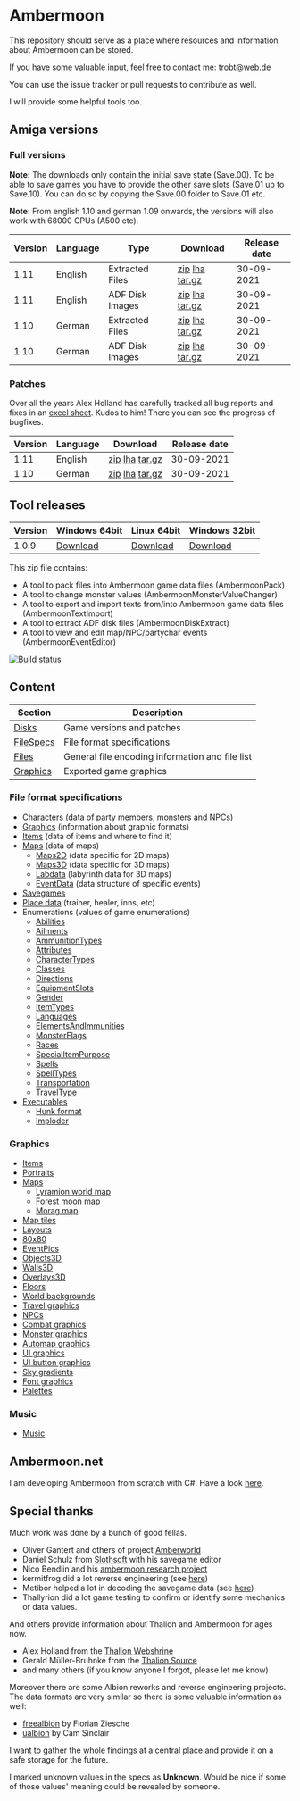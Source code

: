 # Ambermoon

This repository should serve as a place where resources and information about Ambermoon can be stored.

If you have some valuable input, feel free to contact me: trobt@web.de

You can use the issue tracker or pull requests to contribute as well.

I will provide some helpful tools too.

## Amiga versions

### Full versions

**Note:** The downloads only contain the initial save state (Save.00). To be able to save games you have to provide the other save slots (Save.01 up to Save.10).
 You can do so by copying the Save.00 folder to Save.01 etc.

**Note:** From english 1.10 and german 1.09 onwards, the versions will also work with 68000 CPUs (A500 etc).

Version | Language | Type | Download | Release date
--- | --- | --- | --- | ---
1.11 | English | Extracted Files | [zip](https://github.com/Pyrdacor/Ambermoon/raw/master/Disks/English/ambermoon_english_1.11_extracted.zip) [lha](https://github.com/Pyrdacor/Ambermoon/raw/master/Disks/English/ambermoon_english_1.11_extracted.lha) [tar.gz](https://github.com/Pyrdacor/Ambermoon/raw/master/Disks/English/ambermoon_english_1.11_extracted.tar.gz) | 30-09-2021
1.11 | English | ADF Disk Images | [zip](https://github.com/Pyrdacor/Ambermoon/raw/master/Disks/English/ambermoon_english_1.11_adf.zip) [lha](https://github.com/Pyrdacor/Ambermoon/raw/master/Disks/English/ambermoon_english_1.11_adf.lha) [tar.gz](https://github.com/Pyrdacor/Ambermoon/raw/master/Disks/English/ambermoon_english_1.11_adf.tar.gz) | 30-09-2021
1.10 | German | Extracted Files | [zip](https://github.com/Pyrdacor/Ambermoon/raw/master/Disks/German/ambermoon_german_1.10_extracted.zip) [lha](https://github.com/Pyrdacor/Ambermoon/raw/master/Disks/German/ambermoon_german_1.10_extracted.lha) [tar.gz](https://github.com/Pyrdacor/Ambermoon/raw/master/Disks/German/ambermoon_german_1.10_extracted.tar.gz) | 30-09-2021
1.10 | German | ADF Disk Images | [zip](https://github.com/Pyrdacor/Ambermoon/raw/master/Disks/German/ambermoon_german_1.10_adf.zip) [lha](https://github.com/Pyrdacor/Ambermoon/raw/master/Disks/German/ambermoon_german_1.10_adf.lha) [tar.gz](https://github.com/Pyrdacor/Ambermoon/raw/master/Disks/German/ambermoon_german_1.10_adf.tar.gz) | 30-09-2021

### Patches

Over all the years Alex Holland has carefully tracked all bug reports and fixes in an [excel sheet](https://docs.google.com/spreadsheets/d/1as5W8gibm-MTb9VEqpkfgtwWviqjQx96A3NmcvzX98A). Kudos to him!
There you can see the progress of bugfixes.

Version | Language | Download | Release date
--- | --- | --- | ---
1.11 | English | [zip](https://github.com/Pyrdacor/Ambermoon/raw/master/Disks/Patches/PyrdacorFixEnglish1.11.zip) [lha](https://github.com/Pyrdacor/Ambermoon/raw/master/Disks/Patches/PyrdacorFixEnglish1.11.lha) [tar.gz](https://github.com/Pyrdacor/Ambermoon/raw/master/Disks/Patches/PyrdacorFixEnglish1.11.tar.gz) | 30-09-2021
1.10 | German | [zip](https://github.com/Pyrdacor/Ambermoon/raw/master/Disks/Patches/PyrdacorFixGerman1.10.zip) [lha](https://github.com/Pyrdacor/Ambermoon/raw/master/Disks/Patches/PyrdacorFixGerman1.10.lha) [tar.gz](https://github.com/Pyrdacor/Ambermoon/raw/master/Disks/Patches/PyrdacorFixGerman1.10.tar.gz) | 30-09-2021


## Tool releases

Version | Windows 64bit | Linux 64bit | Windows 32bit
--- | --- | --- | ---
1.0.9 | [Download](https://github.com/Pyrdacor/Ambermoon/releases/download/v1.0.9/AmbermoonTools-Windows.zip) | [Download](https://github.com/Pyrdacor/Ambermoon/releases/download/v1.0.9/AmbermoonTools-Linux.tar.gz) | [Download](https://github.com/Pyrdacor/Ambermoon/releases/download/v1.0.9/AmbermoonTools-Windows32Bit.zip)

This zip file contains:
- A tool to pack files into Ambermoon game data files (AmbermoonPack)
- A tool to change monster values (AmbermoonMonsterValueChanger)
- A tool to export and import texts from/into Ambermoon game data files (AmbermoonTextImport)
- A tool to extract ADF disk files (AmbermoonDiskExtract)
- A tool to view and edit map/NPC/partychar events (AmbermoonEventEditor)

[![Build status](https://ci.appveyor.com/api/projects/status/dn5n21r8m11an48i/branch/master?svg=true)](https://ci.appveyor.com/project/Pyrdacor/ambermoon/branch/master)



## Content

Section | Description
--- | ---
[Disks](Disks) | Game versions and patches
[FileSpecs](FileSpecs) | File format specifications
[Files](Files) | General file encoding information and file list
[Graphics](Graphics) | Exported game graphics

### File format specifications

- [Characters](FileSpecs/Characters.md) (data of party members, monsters and NPCs)
- [Graphics](FileSpecs/Graphics.md) (information about graphic formats)
- [Items](FileSpecs/Items.md) (data of items and where to find it)
- [Maps](FileSpecs/Maps.md) (data of maps)
  - [Maps2D](FileSpecs/Maps2D.md) (data specific for 2D maps)
  - [Maps3D](FileSpecs/Maps3D.md) (data specific for 3D maps)
  - [Labdata](FileSpecs/Labdata.md) (labyrinth data for 3D maps)
  - [EventData](FileSpecs/EventData.md) (data structure of specific events)
- [Savegames](FileSpecs/Savegame.md)
- [Place data](FileSpecs/PlaceData.md) (trainer, healer, inns, etc)
- Enumerations (values of game enumerations)
  - [Abilities](FileSpecs/Enumerations/Abilities.md)
  - [Ailments](FileSpecs/Enumerations/Ailments.md)
  - [AmmunitionTypes](FileSpecs/Enumerations/AmmunitionTypes.md)
  - [Attributes](FileSpecs/Enumerations/Attributes.md)
  - [CharacterTypes](FileSpecs/Enumerations/CharacterTypes.md)
  - [Classes](FileSpecs/Enumerations/Classes.md)
  - [Directions](FileSpecs/Enumerations/Directions.md)
  - [EquipmentSlots](FileSpecs/Enumerations/EquipmentSlots.md)
  - [Gender](FileSpecs/Enumerations/Gender.md)
  - [ItemTypes](FileSpecs/Enumerations/ItemTypes.md)
  - [Languages](FileSpecs/Enumerations/Languages.md)
  - [ElementsAndImmunities](FileSpecs/Enumerations/ElementsAndImmunities.md)
  - [MonsterFlags](FileSpecs/Enumerations/MonsterFlags.md)
  - [Races](FileSpecs/Enumerations/Races.md)
  - [SpecialItemPurpose](FileSpecs/Enumerations/SpecialItemPurpose.md)
  - [Spells](FileSpecs/Enumerations/Spells.md)
  - [SpellTypes](FileSpecs/Enumerations/SpellTypes.md)
  - [Transportation](FileSpecs/Enumerations/Transportation.md)
  - [TravelType](FileSpecs/Enumerations/TravelType.md)
- [Executables](Files/Executables.md)
  - [Hunk format](Files/Hunks.md)
  - [Imploder](Files/Imploding.md)

### Graphics

- [Items](Graphics/Items)
- [Portraits](Graphics/Portraits)
- [Maps](Graphics/Maps)
  - [Lyramion world map](Graphics/Maps/001.png)
  - [Forest moon map](Graphics/Maps/300.png)
  - [Morag map](Graphics/Maps/513.png)
- [Map tiles](Graphics/Mapicons)
- [Layouts](Graphics/Layouts)
- [80x80](Graphics/80x80)
- [EventPics](Graphics/EventPics)
- [Objects3D](Graphics/Objects3D)
- [Walls3D](Graphics/Walls3D)
- [Overlays3D](Graphics/Overlays3D)
- [Floors](Graphics/Floors)
- [World backgrounds](Graphics/WorldBackgrounds)
- [Travel graphics](Graphics/TravelGfx)
- [NPCs](Graphics/NPCs)
- [Combat graphics](Graphics/CombatGraphics)
- [Monster graphics](Graphics/Monsters)
- [Automap graphics](Graphics/AutomapGfx)
- [UI graphics](Graphics/UIGfx)
- [UI button graphics](Graphics/Buttons)
- [Sky gradients](Graphics/SkyGradients)
- [Font graphics](Graphics/Font)
- [Palettes](Graphics/Palettes.png)

### Music

- [Music](Files/Music.md)


## Ambermoon.net

I am developing Ambermoon from scratch with C#. Have a look [here](https://github.com/Pyrdacor/Ambermoon.net).

## Special thanks

Much work was done by a bunch of good fellas.
- Oliver Gantert and others of project [Amberworld](http://amberworld.sourceforge.net/)
- Daniel Schulz from [Slothsoft](http://slothsoft.net/Ambermoon/) with his savegame editor
- Nico Bendlin and his [ambermoon research project](https://gitlab.com/ambermoon/research)
- kermitfrog did a lot reverse engineering (see [here](https://github.com/Pyrdacor/Ambermoon.net/issues/64))
- Metibor helped a lot in decoding the savegame data (see [here](https://github.com/Pyrdacor/Ambermoon.net/issues/45))
- Thallyrion did a lot game testing to confirm or identify some mechanics or data values.

 And others provide information about Thalion and Ambermoon for ages now.
- Alex Holland from the [Thalion Webshrine](http://thalion.exotica.org.uk/)
- Gerald Müller-Bruhnke from the [Thalion Source](http://home.wtal.de/gmb/index.htm)
- and many others (if you know anyone I forgot, please let me know)

Moreover there are some Albion reworks and reverse engineering projects. The data formats are very similar so there is some valuable information as well:
- [freealbion](https://github.com/freealbion/freealbion) by Florian Ziesche
- [ualbion](https://github.com/csinkers/ualbion) by Cam Sinclair

I want to gather the whole findings at a central place and provide it on a safe storage for the future.

I marked unknown values in the specs as **Unknown**. Would be nice if some of those values' meaning could be revealed by someone.
